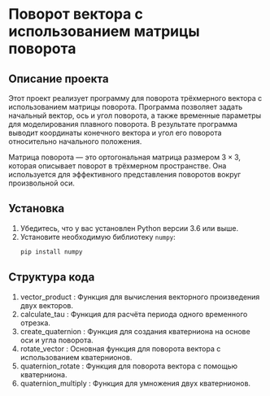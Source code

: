 # Поворот вектора с использованием матрицы поворота

## Описание проекта

Этот проект реализует программу для поворота трёхмерного вектора с использованием матрицы поворота. Программа позволяет задать начальный вектор, ось и угол поворота, а также временные параметры для моделирования плавного поворота. В результате программа выводит координаты конечного вектора и угол его поворота относительно начального положения.

Матрица поворота — это ортогональная матрица размером $3 \times 3$, которая описывает поворот в трёхмерном пространстве. Она используется для эффективного представления поворотов вокруг произвольной оси.

## Установка

1. Убедитесь, что у вас установлен Python версии 3.6 или выше.
2. Установите необходимую библиотеку `numpy`:
   ```bash
   pip install numpy
## Структура кода
1. vector_product : Функция для вычисления векторного произведения двух векторов.
2. calculate_tau : Функция для расчёта периода одного временного отрезка.
3. create_quaternion : Функция для создания кватерниона на основе оси и угла поворота.
4. rotate_vector : Основная функция для поворота вектора с использованием кватернионов.
5. quaternion_rotate : Функция для поворота вектора с помощью кватерниона.
6. quaternion_multiply : Функция для умножения двух кватернионов.
